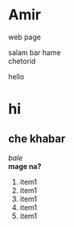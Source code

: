 # Amir
web page
<!DOCTYPE html>
<html lang="en">
<head>
  <meta charset="UTF-8">
  <title>Train</title>

  <link rel="stylesheet" href="Style.css" >
</head>
salam bar hame<br>chetorid
<body>
<p>hello</p>
<h1 class="head"> hi </h1>
<h2>che khabar</h2>
<i>bale</i><br>
<b>mage na?</b>

<ol>
  <li>
    item1
  </li><li>
  item1
</li><li>
  item1
</li><li>
  item1
</li><li>
  item1
</li>

</ol>


</dl>
</body>
</html>
